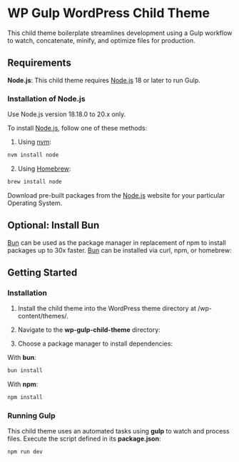# WP Gulp WordPress Child Theme

This child theme boilerplate streamlines development using a Gulp workflow to watch, concatenate, minify, and optimize files for production.

## Requirements

**Node.js**: This child theme requires [Node.js](https://nodejs.org/en/) 18 or later to run Gulp.

### Installation of Node.js

Use Node.js version 18.18.0 to 20.x only.

To install [Node.js](https://nodejs.org/en/), follow one of these methods:

1. Using [nvm](https://github.com/nvm-sh/nvm):

```sh
nvm install node
```

2. Using [Homebrew](https://brew.sh/):

```sh
brew install node
```

Download pre-built packages from the [Node.js](https://nodejs.org/en/) website for your particular Operating System.

## Optional: Install Bun

[Bun](https://bun.sh/docs/installation#installing) can be used as the package manager in replacement of npm to install packages up to 30x faster. [Bun](https://bun.sh/docs/installation#installing) can be installed via curl, npm, or homebrew:

## Getting Started

### Installation

1. Install the child theme into the WordPress theme directory at /wp-content/themes/.

2. Navigate to the **wp-gulp-child-theme** directory:

3. Choose a package manager to install dependencies:

With **bun**:

```bash
bun install
```

With **npm**:

```bash
npm install
```

### Running Gulp

This child theme uses an automated tasks using **gulp** to watch and process files. Execute the script defined in its **package.json**:

```bash
npm run dev
```
